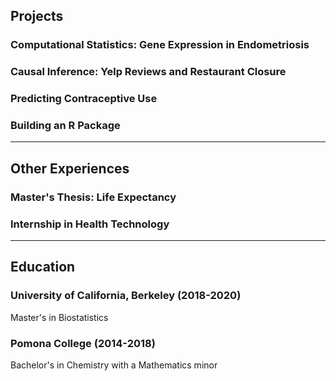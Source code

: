 ## Projects

### Computational Statistics: Gene Expression in Endometriosis

### Causal Inference: Yelp Reviews and Restaurant Closure

### Predicting Contraceptive Use

### Building an R Package

____

## Other Experiences

### Master's Thesis: Life Expectancy

### Internship in Health Technology

____

## Education

### University of California, Berkeley (2018-2020)
Master's in Biostatistics

### Pomona College (2014-2018)
Bachelor's in Chemistry with a Mathematics minor
